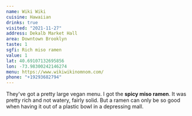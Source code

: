 ```yaml
---
name: Wiki Wiki
cuisine: Hawaiian
drinks: true
visited: "2021-11-27"
address: Dekalb Market Hall
area: Downtown Brooklyn
taste: 1
sgfi: Rich miso ramen
value: 1
lat: 40.69107132695856
lon: -73.98300242146274
menu: https://www.wikiwikinomnom.com/
phone: "+19293682794"
---
```


They've got a pretty large vegan menu. I got the **spicy miso ramen**. It was pretty rich and not watery, fairly solid. But a ramen can only be so good when having it out of a plastic bowl in a depressing mall.
